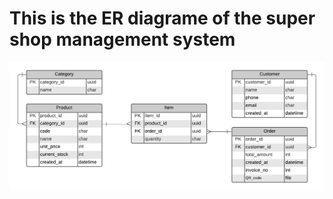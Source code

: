 # This is the ER diagrame of the super shop management system


![N|Solid](https://raw.githubusercontent.com/ryhan000/super-shop-management-system/main/docs/super%20shop%20management%20system.png)
